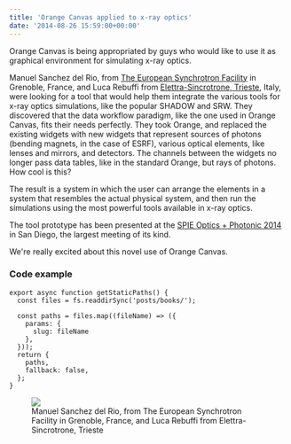 ```yaml
---
title: 'Orange Canvas applied to x-ray optics'
date: '2014-08-26 15:59:00+00:00'
---
```


Orange Canvas is being appropriated by guys who would like to use it as graphical environment for simulating x-ray optics.

Manuel Sanchez del Rio, from [The European Synchrotron Facility](http://www.esrf.eu/) in Grenoble, France, and Luca Rebuffi from [Elettra-Sincrotrone, Trieste](http://www.elettra.trieste.it/), Italy, were looking for a tool that would help them integrate the various tools for x-ray optics simulations, like the popular SHADOW and SRW. They discovered that the data workflow paradigm, like the one used in Orange Canvas, fits their needs perfectly. They took Orange, and replaced the existing widgets with new widgets that represent sources of photons (bending magnets, in the case of ESRF), various optical elements, like lenses and mirrors, and detectors. The channels between the widgets no longer pass data tables, like in the standard Orange, but rays of photons. How cool is this?

The result is a system in which the user can arrange the elements in a system that resembles the actual physical system, and then run the simulations using the most powerful tools available in x-ray optics.

The tool prototype has been presented at the [SPIE Optics + Photonic 2014](http://spie.org/optics-photonics.xml) in San Diego, the largest meeting of its kind.

We're really excited about this novel use of Orange Canvas.

### Code example
```
export async function getStaticPaths() {
  const files = fs.readdirSync('posts/books/');

  const paths = files.map((fileName) => ({
    params: {
      slug: fileName
    },
  }));
  return {
    paths,
    fallback: false,
  };
}

```

<figure>
  <img src="/images/chapters/classification/fig1.png" >
  <figcaption>Manuel Sanchez del Rio, from The European Synchrotron Facility in Grenoble, France, and Luca Rebuffi from Elettra-Sincrotrone, Trieste</figcaption>
</figure>